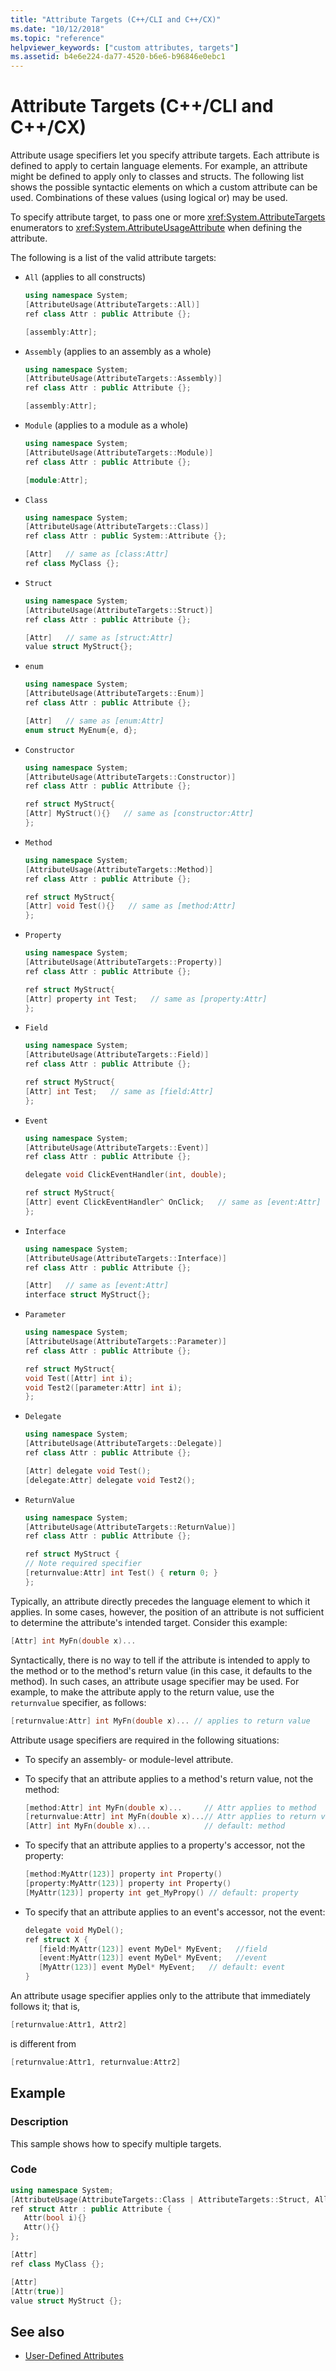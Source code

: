```yaml
---
title: "Attribute Targets (C++/CLI and C++/CX)"
ms.date: "10/12/2018"
ms.topic: "reference"
helpviewer_keywords: ["custom attributes, targets"]
ms.assetid: b4e6e224-da77-4520-b6e6-b96846e0ebc1
---
```

# Attribute Targets (C++/CLI and C++/CX)

Attribute usage specifiers let you specify attribute targets.  Each attribute is defined to apply to certain language elements. For example, an attribute might be defined to apply only to classes and structs.  The following list shows the possible syntactic elements on which a custom attribute can be used. Combinations of these values (using logical or) may be used.

To specify attribute target, to pass one or more <xref:System.AttributeTargets> enumerators to <xref:System.AttributeUsageAttribute> when defining the attribute.

The following is a list of the valid attribute targets:

- `All` (applies to all constructs)

    ```cpp
    using namespace System;
    [AttributeUsage(AttributeTargets::All)]
    ref class Attr : public Attribute {};

    [assembly:Attr];
    ```

- `Assembly` (applies to an assembly as a whole)

    ```cpp
    using namespace System;
    [AttributeUsage(AttributeTargets::Assembly)]
    ref class Attr : public Attribute {};

    [assembly:Attr];
    ```

- `Module` (applies to a module as a whole)

    ```cpp
    using namespace System;
    [AttributeUsage(AttributeTargets::Module)]
    ref class Attr : public Attribute {};

    [module:Attr];
    ```

- `Class`

    ```cpp
    using namespace System;
    [AttributeUsage(AttributeTargets::Class)]
    ref class Attr : public System::Attribute {};

    [Attr]   // same as [class:Attr]
    ref class MyClass {};
    ```

- `Struct`

    ```cpp
    using namespace System;
    [AttributeUsage(AttributeTargets::Struct)]
    ref class Attr : public Attribute {};

    [Attr]   // same as [struct:Attr]
    value struct MyStruct{};
    ```

- `enum`

    ```cpp
    using namespace System;
    [AttributeUsage(AttributeTargets::Enum)]
    ref class Attr : public Attribute {};

    [Attr]   // same as [enum:Attr]
    enum struct MyEnum{e, d};
    ```

- `Constructor`

    ```cpp
    using namespace System;
    [AttributeUsage(AttributeTargets::Constructor)]
    ref class Attr : public Attribute {};

    ref struct MyStruct{
    [Attr] MyStruct(){}   // same as [constructor:Attr]
    };
    ```

- `Method`

    ```cpp
    using namespace System;
    [AttributeUsage(AttributeTargets::Method)]
    ref class Attr : public Attribute {};

    ref struct MyStruct{
    [Attr] void Test(){}   // same as [method:Attr]
    };
    ```

- `Property`

    ```cpp
    using namespace System;
    [AttributeUsage(AttributeTargets::Property)]
    ref class Attr : public Attribute {};

    ref struct MyStruct{
    [Attr] property int Test;   // same as [property:Attr]
    };
    ```

- `Field`

    ```cpp
    using namespace System;
    [AttributeUsage(AttributeTargets::Field)]
    ref class Attr : public Attribute {};

    ref struct MyStruct{
    [Attr] int Test;   // same as [field:Attr]
    };
    ```

- `Event`

    ```cpp
    using namespace System;
    [AttributeUsage(AttributeTargets::Event)]
    ref class Attr : public Attribute {};

    delegate void ClickEventHandler(int, double);

    ref struct MyStruct{
    [Attr] event ClickEventHandler^ OnClick;   // same as [event:Attr]
    };
    ```

- `Interface`

    ```cpp
    using namespace System;
    [AttributeUsage(AttributeTargets::Interface)]
    ref class Attr : public Attribute {};

    [Attr]   // same as [event:Attr]
    interface struct MyStruct{};
    ```

- `Parameter`

    ```cpp
    using namespace System;
    [AttributeUsage(AttributeTargets::Parameter)]
    ref class Attr : public Attribute {};

    ref struct MyStruct{
    void Test([Attr] int i);
    void Test2([parameter:Attr] int i);
    };
    ```

- `Delegate`

    ```cpp
    using namespace System;
    [AttributeUsage(AttributeTargets::Delegate)]
    ref class Attr : public Attribute {};

    [Attr] delegate void Test();
    [delegate:Attr] delegate void Test2();
    ```

- `ReturnValue`

    ```cpp
    using namespace System;
    [AttributeUsage(AttributeTargets::ReturnValue)]
    ref class Attr : public Attribute {};

    ref struct MyStruct {
    // Note required specifier
    [returnvalue:Attr] int Test() { return 0; }
    };
    ```

Typically, an attribute directly precedes the language element to which it applies. In some cases, however, the position of an attribute is not sufficient to determine the attribute's intended target. Consider this example:

```cpp
[Attr] int MyFn(double x)...
```

Syntactically, there is no way to tell if the attribute is intended to apply to the method or to the method's return value (in this case, it defaults to the method). In such cases, an attribute usage specifier may be used. For example, to make the attribute apply to the return value, use the `returnvalue` specifier, as follows:

```cpp
[returnvalue:Attr] int MyFn(double x)... // applies to return value
```

Attribute usage specifiers are required in the following situations:

- To specify an assembly- or module-level attribute.

- To specify that an attribute applies to a method's return value, not the method:

    ```cpp
    [method:Attr] int MyFn(double x)...     // Attr applies to method
    [returnvalue:Attr] int MyFn(double x)...// Attr applies to return value
    [Attr] int MyFn(double x)...            // default: method
    ```

- To specify that an attribute applies to a property's accessor, not the property:

    ```cpp
    [method:MyAttr(123)] property int Property()
    [property:MyAttr(123)] property int Property()
    [MyAttr(123)] property int get_MyPropy() // default: property
    ```

- To specify that an attribute applies to an event's accessor, not the event:

    ```cpp
    delegate void MyDel();
    ref struct X {
       [field:MyAttr(123)] event MyDel* MyEvent;   //field
       [event:MyAttr(123)] event MyDel* MyEvent;   //event
       [MyAttr(123)] event MyDel* MyEvent;   // default: event
    }
    ```

An attribute usage specifier applies only to the attribute that immediately follows it; that is,

```cpp
[returnvalue:Attr1, Attr2]
```

is different from

```cpp
[returnvalue:Attr1, returnvalue:Attr2]
```

## Example

### Description

This sample shows how to specify multiple targets.

### Code

```cpp
using namespace System;
[AttributeUsage(AttributeTargets::Class | AttributeTargets::Struct, AllowMultiple = true )]
ref struct Attr : public Attribute {
   Attr(bool i){}
   Attr(){}
};

[Attr]
ref class MyClass {};

[Attr]
[Attr(true)]
value struct MyStruct {};
```

## See also

- [User-Defined Attributes](../windows/user-defined-attributes-cpp-component-extensions.md)
